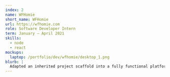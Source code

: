 ```yaml
---
index: 2
name: WFHomie
short_name: WFHomie
url: https://wfhomie.com
role: Software Developer Intern
term: January – April 2021
skills:
  - node
  - react
mockups:
  laptop: /portfolio/dev/wfhomie/desktop_1.png
blurb: |
  Adapted an inherited project scaffold into a fully functional platform for events for remote-first work teams. Major projects include implementing CI/CD using Gitlab CI, with automated feature preview deployments and build status notifications.
---
```

